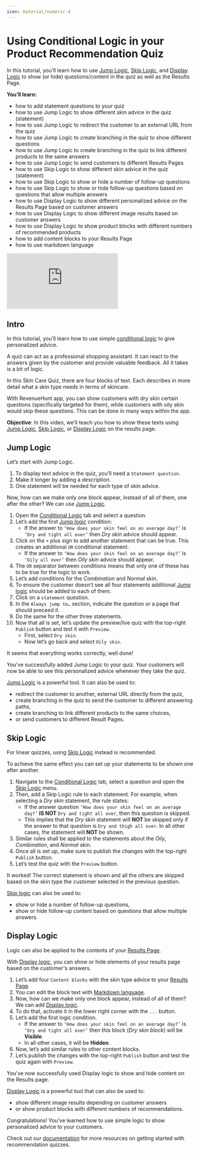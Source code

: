 ```yaml
---
icon: material/numeric-4
---
```


# Using Conditional Logic in your Product Recommendation Quiz

In this tutorial, you’ll learn how to use [Jump Logic](#jump-logic), [Skip Logic](#skip-logic), and [Display Logic](#display-logic) to show (or hide) questions/content in the quiz as well as the Results Page.

**You’ll learn:**

- how to add statement questions to your quiz
- how to use Jump Logic to show different skin advice in the quiz (statement)
- how to use Jump Logic to redirect the customer to an external URL from the quiz
- how to use Jump Logic to create branching in the quiz to show different questions
- how to use Jump Logic to create branching in the quiz to link different products to the same answers
- how to use Jump Logic to send customers to different Results Pages
- how to use Skip Logic to show different skin advice in the quiz (statement)
- how to use Skip Logic to show or hide a number of follow-up questions
- how to use Skip Logic to show or hide follow-up questions based on questions that allow multiple answers
- how to use Display Logic to show different personalized advice on the Results Page based on customer answers
- how to use Display Logic to show different image results based on customer answers
- how to use Display Logic to show product blocks with different numbers of recommended products
- how to add content blocks to your Results Page
- how to use markdown language

<div class="videoWrapper">
<iframe src="https://www.youtube.com/embed/xtMj6vYux9c?si=BiZzrohxwi78qzNE" frameborder="0" allow="accelerometer; autoplay; clipboard-write; encrypted-media; gyroscope; picture-in-picture" allowfullscreen></iframe>
</div>

## Intro 

In this tutorial, you’ll learn how to use simple [conditional logic](/how-to-guides/use-conditional-logic/) to give personalized advice. 

A quiz can act as a professional shopping assistant. It can react to the answers given by the customer and provide valuable feedback. All it takes is a bit of logic. 

In this Skin Care Quiz, there are four blocks of text. Each describes in more detail what a skin type needs in terms of skincare.

With RevenueHunt app, you can show customers with dry skin certain questions (specifically targeted for them), while customers with oily skin would skip these questions. This can be done in many ways within the app.

**Objective**: In this video, we’ll teach you how to show these texts using [Jump Logic](#jump-logic), [Skip Logic](#skip-logic), or [Display Logic](#display-logic) on the results page.

## Jump Logic

Let’s start with Jump Logic.

1. To display text advice in the quiz, you’ll need a `Statement question`.
2. Make it longer by adding a description.
3. One statement will be needed for each type of skin advice.

Now, how can we make only one block appear, instead of all of them, one after the other? We can use [Jump Logic](/how-to-guides/use-jump-logic/).

1. Open the [Conditional Logic](/reference/quiz-builder/conditional-logic/) tab and select a question. 
2. Let’s add the first [Jump logic](/reference/quiz-builder/conditional-logic/#jump-logic) condition:
    - If the answer to `‘How does your skin feel on an average day?’` is `‘Dry and tight all over’` then *Dry skin* advice should appear. 
3. Click on the `+` plus sign to add another statement that can be true. This creates an additional `OR` conditional statement.
    - If the answer to `‘How does your skin feel on an average day?’` is `‘Oily all over’` then *Oily skin* advice should appear. 
4. The `OR` separator between conditions means that only one of these has to be true for the logic to work.
5. Let’s add conditions for the *Combination* and *Normal* skin.
6. To ensure the customer doesn’t see all four statements additional [Jump logic](/reference/quiz-builder/conditional-logic/#jump-logic) should be added to each of them. 
7. Click on a `statement` question.
8. In the `Always jump to…` section, indicate the question or a page that should preceed it.
9. Do the same for the other three statements.
10. Now that all is set, let’s update the preview/live quiz with the top-right `Publish` button and test it with `Preview`.
    - First, select `Dry skin`. 
    - Now let’s go back and select `Oily skin`.

It seems that everything works correctly, well done!

You’ve successfully added Jump Logic to your quiz. Your customers will now be able to see this personalized advice whenever they take the quiz.

[Jump Logic](/how-to-guides/use-jump-logic/) is a powerful tool. It can also be used to:

- redirect the customer to another, external URL directly from the quiz,
- create branching in the quiz to send the customer to different answering paths,
- create branching to link different products to the same choices,
- or send customers to different Result Pages.

## Skip Logic

For linear quizzes, using [Skip Logic](/how-to-guides/use-skip-logic/) instead is recommended.

To achieve the same effect you can set up your statements to be shown one after another.

1. Navigate to the [Conditional Logic](/reference/quiz-builder/conditional-logic/) tab, select a question and open the [Skip Logic](/reference/quiz-builder/conditional-logic/#skip-logic) menu.
2. Then, add a Skip Logic rule to each statement. For example, when selecting a *Dry skin* statement, the rule states:
    - If the answer question `‘How does your skin feel on an average day?’` **IS NOT**  `Dry and tight all over`, then this question is skipped.
    - This implies that the *Dry skin* statement will **NOT** be skipped only if the answer to that question is `Dry and thigh all over`. In all other cases, the statement will **NOT** be shown.
3. Similar rules shall be applied to the statements about the *Oily*, *Combination*, and *Normal* skin.
4. Once all is set up, make sure to publish the changes with the top-right `Publish` button.
5. Let’s test the quiz with the `Preview` button.

It worked! The correct statement is shown and all the others are skipped based on the skin type the customer selected in the previous question.

[Skip logic](/how-to-guides/use-skip-logic/) can also be used to:

- show or hide a number of follow-up questions,
- show or hide follow-up content based on questions that allow multiple answers.

## Display Logic

Logic can also be applied to the contents of your [Results Page](/reference/quiz-builder/results-page/). 

With [Display logic](/how-to-guides/use-display-logic/), you can show or hide elements of your results page based on the customer's answers.

1. Let’s add four `Content blocks` with the skin type advice to your [Results Page](/reference/quiz-builder/results-page/).
2. You can edit the block text with [Markdown language](/how-to-guides/use-markdown/).
3. Now, how can we make only one block appear, instead of all of them? We can add [Display logic](/reference/quiz-builder/conditional-logic/#display-logic).
4. To do that, activate it in the lower right corner with the `...` button. 
5. Let’s add the first logic condition.
    - If the answer to `‘How does your skin feel on an average day?’` is `‘Dry and tight all over’` then this block (*Dry skin block*) will be **Visible**. 
    - In all other cases, it will be **Hidden**. 
6. Now, let’s add similar rules to other content blocks.
7. Let’s publish the changes with the top-right `Publish` button and test the quiz again with `Preview`.

You’ve now successfully used Display logic to show and hide content on the Results page.

[Display Logic](/how-to-guides/use-display-logic/) is a powerful tool that can also be used to:

- show different image results depending on customer answers
- or show product blocks with different numbers of recommendations. 


Congratulations! You’ve learned how to use simple logic to show personalized advice to your customers.

Check out our [documentation](/) for more resources on getting started with recommendation quizzes.

